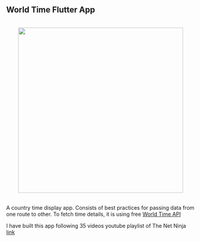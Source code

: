 ## World Time Flutter App

<p align="center"><br><img src="./recording.gif" height="440" width="auto"><br><br></p>

A country time display app. Consists of best practices for passing data from one route to other. To fetch time details, it is using free [World Time API](http://worldtimeapi.org/)

I have built this app following 35 videos youtube playlist of The Net Ninja [link](https://www.youtube.com/watch?v=1ukSR1GRtMU&list=PL4cUxeGkcC9jLYyp2Aoh6hcWuxFDX6PBJ)
